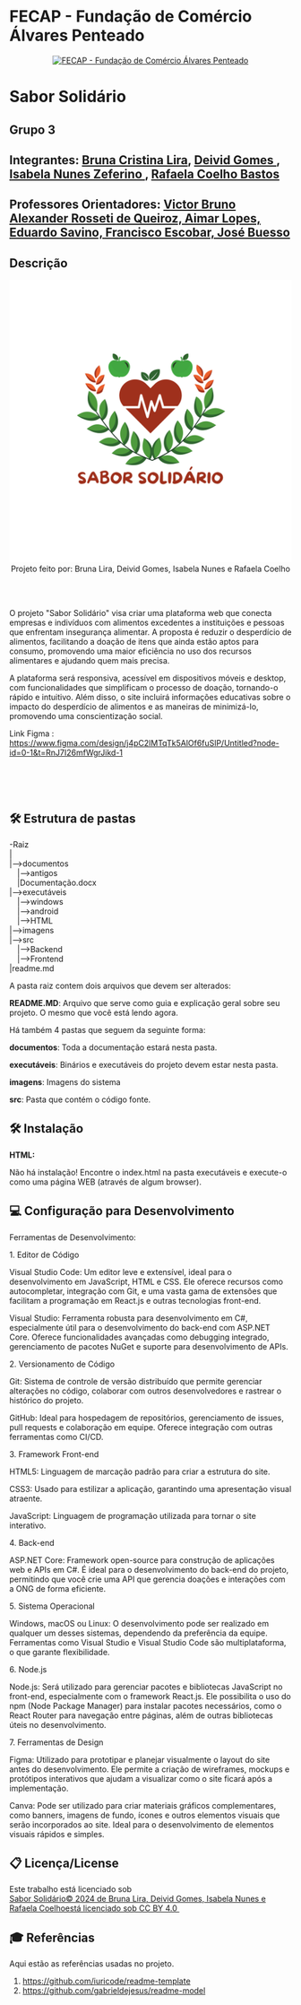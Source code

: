 # FECAP - Fundação de Comércio Álvares Penteado

<p align="center">
<a href= "https://www.fecap.br/"><img src="https://encrypted-tbn0.gstatic.com/images?q=tbn:ANd9GcRhZPrRa89Kma0ZZogxm0pi-tCn_TLKeHGVxywp-LXAFGR3B1DPouAJYHgKZGV0XTEf4AE&usqp=CAU" alt="FECAP - Fundação de Comércio Álvares Penteado" border="0"></a>
</p>

# Sabor Solidário

## Grupo 3

## Integrantes: <a href="https://www.linkedin.com/in/brunacristinalira/">Bruna Cristina Lira</a>, <a href="https://www.linkedin.com/in/deivid-gomes09/">Deivid Gomes </a>, <a href="https://www.linkedin.com/in/isabela-nunes-zeferino/">Isabela Nunes Zeferino </a>, <a href="https://www.linkedin.com/in/rafaela-coelho-bastos-7b8ba61b4/">Rafaela Coelho Bastos</a>
## Professores Orientadores: <a href="https://www.linkedin.com/in/victorbarq/">Victor Bruno Alexander Rosseti de Queiroz, Aimar Lopes, Eduardo Savino, Francisco Escobar, José Buesso</a>

## Descrição

<p align="center">
<img src="imagens/rafaela ngc  (2).png" alt="Sabor Solidario" border="0">
    Projeto feito por: Bruna Lira, Deivid Gomes, Isabela Nunes e Rafaela Coelho
</p>



<br><br>

O projeto "Sabor Solidário" visa criar uma plataforma web que conecta empresas e indivíduos com alimentos excedentes a instituições e pessoas que enfrentam insegurança alimentar. A proposta é reduzir o desperdício de alimentos, facilitando a doação de itens que ainda estão aptos para consumo, promovendo uma maior eficiência no uso dos recursos alimentares e ajudando quem mais precisa.

A plataforma será responsiva, acessível em dispositivos móveis e desktop, com funcionalidades que simplificam o processo de doação, tornando-o rápido e intuitivo. Além disso, o site incluirá informações educativas sobre o impacto do desperdício de alimentos e as maneiras de minimizá-lo, promovendo uma conscientização social.

Link Figma : https://www.figma.com/design/j4pC2lMTqTk5AlOf6fuSlP/Untitled?node-id=0-1&t=RnJ7I26mfWgrJikd-1
<br><br>

<br><br>

## 🛠 Estrutura de pastas

-Raiz<br>
|<br>
|-->documentos<br>
  &emsp;|-->antigos<br>
  &emsp;|Documentação.docx<br>
|-->executáveis<br>
  &emsp;|-->windows<br>
  &emsp;|-->android<br>
  &emsp;|-->HTML<br>
|-->imagens<br>
|-->src<br>
  &emsp;|-->Backend<br>
  &emsp;|-->Frontend<br>
|readme.md<br>

A pasta raiz contem dois arquivos que devem ser alterados:

<b>README.MD</b>: Arquivo que serve como guia e explicação geral sobre seu projeto. O mesmo que você está lendo agora.

Há também 4 pastas que seguem da seguinte forma:

<b>documentos</b>: Toda a documentação estará nesta pasta.

<b>executáveis</b>: Binários e executáveis do projeto devem estar nesta pasta.

<b>imagens</b>: Imagens do sistema

<b>src</b>: Pasta que contém o código fonte.

## 🛠 Instalação

<b>HTML:</b>

Não há instalação!
Encontre o index.html na pasta executáveis e execute-o como uma página WEB (através de algum browser).

## 💻 Configuração para Desenvolvimento
 <p> Ferramentas de Desenvolvimento:<p/>
   <p> 1. Editor de Código </p>  
<p>  Visual Studio Code: Um editor leve e extensível, ideal para o desenvolvimento em JavaScript, HTML e CSS. Ele oferece recursos como autocompletar, integração com Git, e uma vasta gama de extensões que facilitam a programação em React.js e outras tecnologias front-end. <p/>
<p>  Visual Studio: Ferramenta robusta para desenvolvimento em C#, especialmente útil para o desenvolvimento do back-end com ASP.NET Core. Oferece funcionalidades avançadas como debugging integrado, gerenciamento de pacotes NuGet e suporte para desenvolvimento de APIs.<p/>
    <p>2. Versionamento de Código</p>
<p> Git: Sistema de controle de versão distribuído que permite gerenciar alterações no código, colaborar com outros desenvolvedores e rastrear o histórico do projeto.<p/>
<p> GitHub: Ideal para hospedagem de repositórios, gerenciamento de issues, pull requests e colaboração em equipe. Oferece integração com outras ferramentas como CI/CD.<p/>
<p> 3. Framework Front-end <p/>
<p> HTML5: Linguagem de marcação padrão para criar a estrutura do site.<p/>
<p> CSS3: Usado para estilizar a aplicação, garantindo uma apresentação visual atraente.<p/>
<p> JavaScript: Linguagem de programação utilizada para tornar o site interativo.<p/>
<p>4. Back-end</p>
<p>ASP.NET Core: Framework open-source para construção de aplicações web e APIs em C#. É ideal para o desenvolvimento do back-end do projeto, permitindo que você crie uma API que gerencia doações e interações com a ONG de forma eficiente.</p>
<p>5. Sistema Operacional</p>
<p>Windows, macOS ou Linux: O desenvolvimento pode ser realizado em qualquer um desses sistemas, dependendo da preferência da equipe. Ferramentas como Visual Studio e Visual Studio Code são multiplataforma, o que garante flexibilidade.</p>
<p>6. Node.js</p>
<p>Node.js: Será utilizado para gerenciar pacotes e bibliotecas JavaScript no front-end, especialmente com o framework React.js. Ele possibilita o uso do npm (Node Package Manager) para instalar pacotes necessários, como o React Router para navegação entre páginas, além de outras bibliotecas úteis no desenvolvimento.</p>
<p>7. Ferramentas de Design</p>
<p>Figma: Utilizado para prototipar e planejar visualmente o layout do site antes do desenvolvimento. Ele permite a criação de wireframes, mockups e protótipos interativos que ajudam a visualizar como o site ficará após a implementação.</p>
<p>Canva: Pode ser utilizado para criar materiais gráficos complementares, como banners, imagens de fundo, ícones e outros elementos visuais que serão incorporados ao site. Ideal para o desenvolvimento de elementos visuais rápidos e simples.</p>



## 📋 Licença/License
<p xmlns:cc="http://creativecommons.org/ns#" >Este trabalho está licenciado sob <a href="https://creativecommons.org/licenses/by/4.0/?ref=chooser-v1" target="_blank" rel="license noopener noreferrer" style="display:inline-block;">Sabor Solidário© 2024 de Bruna Lira, Deivid Gomes, Isabela Nunes e Rafaela Coelhoestá licenciado sob CC BY 4.0 <img style="height:22px!important;margin-left:3px;vertical-align:text-bottom ;" src="https://mirrors.creativecommons.org/presskit/icons/cc.svg?ref=chooser-v1" alt=""><img style="height:22px!important;margin-left:3px;vertical -align:texto inferior;" src="https://mirrors.creativecommons.org/presskit/icons/by.svg?ref=chooser-v1" alt=""></a></p>

## 🎓 Referências

Aqui estão as referências usadas no projeto.

1. <https://github.com/iuricode/readme-template>
2. <https://github.com/gabrieldejesus/readme-model>

